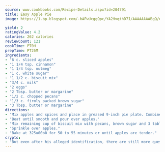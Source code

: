 ```yaml
---
source: www.cookbooks.com/Recipe-Details.aspx?id=204791
title: Easy Apple Pie
image: https://1.bp.blogspot.com/-bAFwUcggQpc/YA2HvqthD7I/AAAAAAAABgQ/dGGityjUeSk5WIgvhJroHVt7XYoXF2qygCLcBGAsYHQ/s320/10.png

yield: 2
ratingValue: 4.2
calories: 262 calories
reviewCount: 121
cookTime: PT0H
prepTime: PT26M
ingredients:
- "6 c. sliced apples"
- "1 1/4 tsp. cinnamon"
- "1 1/4 tsp. nutmeg"
- "1 c. white sugar"
- "1 1/2 c. biscuit mix"
- "3/4 c. milk"
- "2 eggs"
- "2 Tbsp. butter or margarine"
- "1/2 c. chopped pecans"
- "1/3 c. firmly packed brown sugar"
- "3 Tbsp. butter or margarine"
directions:
- "Mix apples and spices and place in greased 9-inch pie plate. Combine white sugar, 1/2 cup biscuit mix reserve the remaining cup, milk, eggs and 2 tablespoons butter."
- "Beat until smooth and pour over apples."
- "Mix remaining cup of biscuit mix with pecans, brown sugar and 3 tablespoons butter."
- "Sprinkle over apples."
- "Bake at 325u00b0 for 50 to 55 minutes or until apples are tender."
crypto:
- "But even after his alleged identification, there are still more questions than answers about the enigmatic creator of Bitcoin."
---
```

